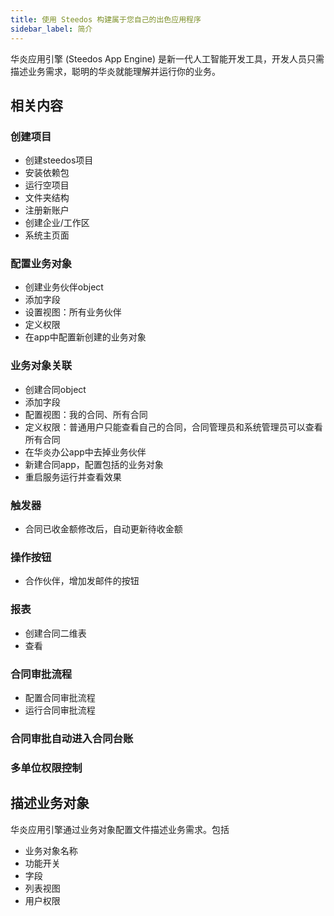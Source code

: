 ```yaml
---
title: 使用 Steedos 构建属于您自己的出色应用程序
sidebar_label: 简介
---
```


华炎应用引擎 (Steedos App Engine) 是新一代人工智能开发工具，开发人员只需描述业务需求，聪明的华炎就能理解并运行你的业务。

## 相关内容
### 创建项目
- 创建steedos项目
- 安装依赖包
- 运行空项目
- 文件夹结构
- 注册新账户
- 创建企业/工作区
- 系统主页面
### 配置业务对象
- 创建业务伙伴object
- 添加字段
- 设置视图：所有业务伙伴
- 定义权限
- 在app中配置新创建的业务对象
### 业务对象关联
- 创建合同object
- 添加字段
- 配置视图：我的合同、所有合同
- 定义权限：普通用户只能查看自己的合同，合同管理员和系统管理员可以查看所有合同
- 在华炎办公app中去掉业务伙伴
- 新建合同app，配置包括的业务对象
- 重启服务运行并查看效果
### 触发器
- 合同已收金额修改后，自动更新待收金额
### 操作按钮
- 合作伙伴，增加发邮件的按钮
### 报表
- 创建合同二维表
- 查看
### 合同审批流程
- 配置合同审批流程
- 运行合同审批流程
### 合同审批自动进入合同台账
### 多单位权限控制

## 描述业务对象

华炎应用引擎通过业务对象配置文件描述业务需求。包括

- 业务对象名称
- 功能开关
- 字段
- 列表视图
- 用户权限
